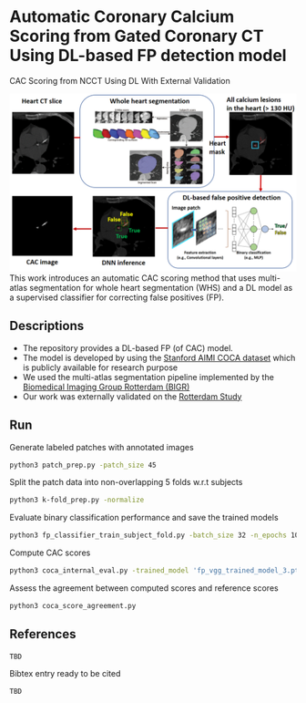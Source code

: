 # Automatic Coronary Calcium Scoring from Gated Coronary CT Using DL-based FP detection model
CAC Scoring from NCCT Using DL With External Validation

![check](methods_overview.png)
This work introduces an automatic CAC scoring method that uses multi-atlas segmentation for whole heart segmentation (WHS) and a DL model as a supervised classifier for correcting false positives (FP). <br/>


## Descriptions
- The repository provides a DL-based FP (of CAC) model.
- The model is developed by using the [Stanford AIMI COCA dataset](https://stanfordaimi.azurewebsites.net/datasets/e8ca74dc-8dd4-4340-815a-60b41f6cb2aa) which is publicly available for research purpose
- We used the multi-atlas segmentation pipeline implemented by the [Biomedical Imaging Group Rotterdam (BIGR)](https://bigr.nl/)
- Our work was externally validated on the [Rotterdam Study](https://pubmed.ncbi.nlm.nih.gov/38324224/)

## Run
Generate labeled patches with annotated images 
```bash
python3 patch_prep.py -patch_size 45
```
Split the patch data into non-overlapping 5 folds w.r.t subjects  
```bash
python3 k-fold_prep.py -normalize
```
Evaluate binary classification performance and save the trained models
```bash
python3 fp_classifier_train_subject_fold.py -batch_size 32 -n_epochs 100 -lr 1e-4
```
Compute CAC scores
```bash
python3 coca_internal_eval.py -trained_model 'fp_vgg_trained_model_3.pth'
```
Assess the agreement between computed scores and reference scores
```bash
python3 coca_score_agreement.py
```

## References
```
TBD
```

Bibtex entry ready to be cited
```
TBD
```
